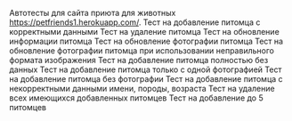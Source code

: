 Автотесты для сайта приюта для животных https://petfriends1.herokuapp.com/.
Тест на добавление питомца с корректными данными
Тест на удаление питомца
Тест на обновление информации питомца
Тест на обновление фотографии питомца
Тест на обновление фотографии питомца при использовании неправильного формата изображения
Тест на добавление питомца полностью без данных
Тест на добавление питомца только с одной фотографией
Тест на добавление питомца без фотографии
Тест на добавление питомца с некорректными данными имени, породы, возраста
Тест на удаление всех имеющихся добавленных питомцев
Тест на добавление до 5 питомцев
